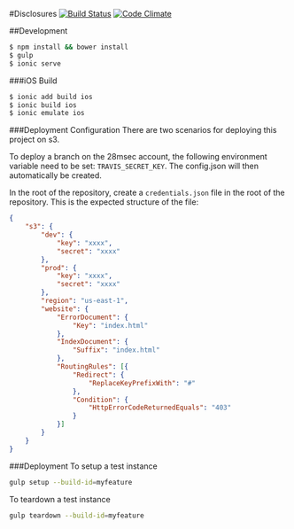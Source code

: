 #Disclosures
[![Build Status](http://img.shields.io/travis/28msec/disclosures/master.svg?style=flat)](https://travis-ci.org/28msec/disclosures) [![Code Climate](http://img.shields.io/codeclimate/github/28msec/disclosures.svg?style=flat)](https://codeclimate.com/github/28msec/disclosures)

##Development

```bash
$ npm install && bower install
$ gulp
$ ionic serve
```

###iOS Build
```bash
$ ionic add build ios
$ ionic build ios
$ ionic emulate ios
```

###Deployment Configuration
There are two scenarios for deploying this project on s3.

To deploy a branch on the 28msec account, the following environment variable need to be set: `TRAVIS_SECRET_KEY`. The
config.json will then automatically be created.

In the root of the repository, create a `credentials.json` file in the root of the repository.
This is the expected structure of the file:
```json
{
    "s3": {
        "dev": {
            "key": "xxxx",
            "secret": "xxxx"
        },
        "prod": {
            "key": "xxxx",
            "secret": "xxxx"
        },
        "region": "us-east-1",
        "website": {
            "ErrorDocument": {
                "Key": "index.html"
            },
            "IndexDocument": {
                "Suffix": "index.html"
            },
            "RoutingRules": [{
                "Redirect": {
                    "ReplaceKeyPrefixWith": "#"
                },
                "Condition": {
                    "HttpErrorCodeReturnedEquals": "403"
                }
            }]
        }
    }
}
```

###Deployment
To setup a test instance
```bash
gulp setup --build-id=myfeature
```

To teardown a test instance
```bash
gulp teardown --build-id=myfeature
```
